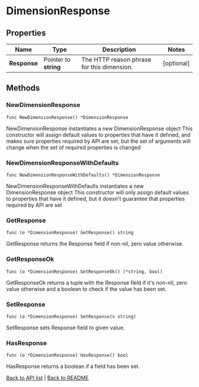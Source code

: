 # DimensionResponse

## Properties

Name | Type | Description | Notes
------------ | ------------- | ------------- | -------------
**Response** | Pointer to **string** | The HTTP reason phrase for this dimension. | [optional] 

## Methods

### NewDimensionResponse

`func NewDimensionResponse() *DimensionResponse`

NewDimensionResponse instantiates a new DimensionResponse object
This constructor will assign default values to properties that have it defined,
and makes sure properties required by API are set, but the set of arguments
will change when the set of required properties is changed

### NewDimensionResponseWithDefaults

`func NewDimensionResponseWithDefaults() *DimensionResponse`

NewDimensionResponseWithDefaults instantiates a new DimensionResponse object
This constructor will only assign default values to properties that have it defined,
but it doesn't guarantee that properties required by API are set

### GetResponse

`func (o *DimensionResponse) GetResponse() string`

GetResponse returns the Response field if non-nil, zero value otherwise.

### GetResponseOk

`func (o *DimensionResponse) GetResponseOk() (*string, bool)`

GetResponseOk returns a tuple with the Response field if it's non-nil, zero value otherwise
and a boolean to check if the value has been set.

### SetResponse

`func (o *DimensionResponse) SetResponse(v string)`

SetResponse sets Response field to given value.

### HasResponse

`func (o *DimensionResponse) HasResponse() bool`

HasResponse returns a boolean if a field has been set.


[Back to API list](../README.md#documentation-for-api-endpoints) | [Back to README](../README.md)


